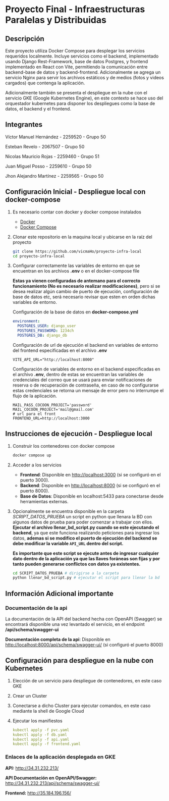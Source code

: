 # Proyecto Final - Infraestructuras Paralelas y Distribuidas

## Descripción

Este proyecto utiliza Docker Compose para desplegar los servicios requeridos localmente. Incluye servicios como el backend, implementado usando Django Rest-Framework, base de datos Postgres, y frontend implementado en React con Vite, permitiendo la comunicación entre backend-base de datos y backend-frontend. Adicionalmente se agrega un servicio Nginx para servir los archivos estáticos y de medios (fotos y videos cargados) que contenga la aplicación.

Adicionalmente también se presenta el despliegue en la nube con el servicio GKE (Google Kubernetes Engine), en este contexto se hace uso del orquestador kubernetes para disponer los despliegues como la base de datos, el backend y el frontend.

## Integrantes

Víctor Manuel Hernández - 2259520 - Grupo 50

Esteban Revelo - 2067507 - Grupo 50

Nicolas Mauricio Rojas - 2259460 - Grupo 51

Juan Miguel Posso - 2259610 - Grupo 50

Jhon Alejandro Martínez - 2259565 - Grupo 50

## Configuración Inicial - Despliegue local con docker-compose

1. Es necesario contar con docker y docker compose instalados
    - [Docker](https://www.docker.com/get-started)
    - [Docker Compose](https://docs.docker.com/compose/install/)

2. Clonar este repositorio en la maquina local y ubicarse en la raíz del proyecto

    ```bash
    git clone https://github.com/vicmaHo/proyecto-infra-local
    cd proyecto-infra-local
    ```

3. Configurar correctamente las variables de entorno en que se encuentran en los archivos **.env** o en el docker-compose file

    **Estas ya vienen configuradas de antemano para el correcto funcionamiento (No es necesario realizar modificaciones)**, pero si se desea realizar algún cambio de puerto de ejecución, configuración de base de datos etc, será necesario revisar que esten en orden dichas variables de entorno.

    Configuración de la base de datos en **docker-compose.yml**

    ```yml
    environment:
      POSTGRES_USER: django_user
      POSTGRES_PASSWORD: 1234ch
      POSTGRES_DB: django_db
    ```

    Configuración de url de ejecución el backend en variables de entorno del frontend especificadas en el archivo **.env**

    ```plain
    VITE_API_URL="http://localhost:8000" 
    ```

    Configuración de variables de entorno en el backend especificadas en el archivo **.env**, dentro de estas se encuentran las variables de credenciales del correo que se usará para enviar notificaciones de reserva o de recuperación de contraseña, en caso de no configurarse estas credenciales se retorna un mensaje de error pero no interrumpe el flujo de la aplicación.

    ```plain
    MAIL_PASS_COCOON_PROJECT='password'
    MAIL_COCOON_PROJECT='mail@gmail.com'
    # url para el front
    FRONTEND_URL=http://localhost:3000 
    ```

## Instrucciones de ejecución - Despliegue local

1. Construir los contenedores con docker compose

    ```bash
    docker compose up
    ````

2. Acceder a los servicios
    - **Frontend**: Disponible en <http://localhost:3000> (si se configuró en el puerto 3000).
    - **Backend**: Disponible en <http://localhost:8000> (si se configuró en el puerto 8000).
    - **Base de Datos**: Disponible en localhost:5433 para conectarse desde herramientas externas.

3. Opcionalmente se encuentra disponible en la carpeta *SCRIPT_DATOS_PRUEBA* un script en python que llenara la BD con algunos datos de prueba para poder comenzar a trabajar con ellos. **Ejecutar el archivo llenar_bd_script.py cuando se este ejecutando el backend**, ya que este funciona realizando peticiones para ingresar los datos, **ademas si se modifico el puerto de ejecución del backend se debe modificar la variable `API_URL` dentro del script.**

    **Es importante que este script se ejecute antes de ingresar cualquier dato dentro de la aplicación ya que las llaves foráneas son fijas y por tanto pueden generarse conflictos con datos ya existentes.**

    ```bash
    cd SCRIPT_DATOS_PRUEBA # dirigirse a la carpeta
    python llenar_bd_script.py # ejecutar el script para llenar la bd
    ```

## Información Adicional importante

### Documentación de la api

La documentación de la API del backend hecha con OpenAPI (Swagger) se encontrará disponible una vez levantado el servicio, en el endpoint **/api/schema/swagger-ui**

**Documentación completa de la api**: Disponible en <http://localhost:8000/api/schema/swagger-ui/> (si configuró el puerto 8000)

## Configuración para despliegue en la nube con Kubernetes

1. Elección de un servicio para despliegue de contenedores, en este caso GKE
2. Crear un Cluster
3. Conectarse a dicho Cluster para ejecutar comandos, en este caso mediante la shell de Google Cloud
4. Ejecutar los manifiestos

    ```yaml
    kubectl apply -f pvc.yaml
    kubectl apply -f db.yaml
    kubectl apply -f api.yaml
    kubectl apply -f frontend.yaml
    ```

### Enlaces de la aplicación desplegada en GKE

**API:** <http://34.31.232.213/>

**API Documentación en OpenAPI/Swagger:** <http://34.31.232.213/api/schema/swagger-ui/>

**Frontend:** <http://35.184.196.156/>
